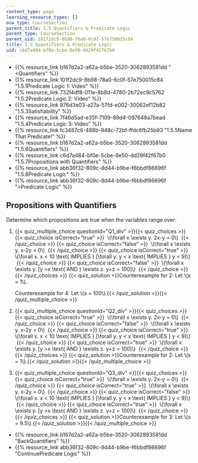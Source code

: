 ```yaml
---
content_type: page
learning_resource_types: []
ocw_type: CourseSection
parent_title: 1.5 Quantifiers & Predicate Logic
parent_type: CourseSection
parent_uid: 101f2dc9-8b98-78a0-6c0f-57e750015c84
title: 1.5 Quantifiers & Predicate Logic
uid: c6d7a484-bf0e-5cbe-8e50-dd29f42f67b0
---
```


*   {{% resource_link b167d2a2-a62a-b5be-3520-3062893581dd "\<Quantifiers" %}}
*   {{% resource_link 101f2dc9-8b98-78a0-6c0f-57e750015c84 "1.5.1Predicate Logic 1: Video" %}}
*   {{% resource_link 732f4df8-011e-8b8d-4780-2b72ec9c5762 "1.5.2Predicate Logic 2: Video" %}}
*   {{% resource_link 876d3e03-a27a-57fd-e002-30062ef12b82 "1.5.3Satisfiability" %}}
*   {{% resource_link 7f46d5ad-e35f-7109-89d4-097648a7bead "1.5.4Predicate Logic 3: Video" %}}
*   {{% resource_link fc3487c6-488b-948c-72bf-ffdc6fb25b93 "1.5.5Name That Predicate!" %}}
*   {{% resource_link b167d2a2-a62a-b5be-3520-3062893581dd "1.5.6Quantifiers" %}}
*   {{% resource_link c6d7a484-bf0e-5cbe-8e50-dd29f42f67b0 "1.5.7Propositions with Quantifiers" %}}
*   {{% resource_link abb36f32-809c-8d44-b9be-f6bbdf86696f "1.5.8Predicate Logic" %}}
*   {{% resource_link abb36f32-809c-8d44-b9be-f6bbdf86696f "\>Predicate Logic" %}}

Propositions with Quantifiers
-----------------------------

  

Determine which propositions are true when the variables range over:

1.  {{< quiz_multiple_choice questionId="Q1_div" >}}{{< quiz_choices >}}{{< quiz_choice isCorrect="true" >}}&nbsp; \\(\\forall x \\exists y. 2x-y = 0\\) &nbsp;{{< /quiz_choice >}}
    {{< quiz_choice isCorrect="false" >}}&nbsp; \\(\\forall x \\exists y. x-2y = 0\\) &nbsp;{{< /quiz_choice >}}
    {{< quiz_choice isCorrect="true" >}}&nbsp; \\(\\forall x. x \< 10 \\text{ IMPLIES } \[\\forall y. y \< x \\text{ IMPLIES } y \< 9\]\\) &nbsp;{{< /quiz_choice >}}
    {{< quiz_choice isCorrect="false" >}}&nbsp; \\(\\forall x \\exists y. \[y >x \\text{ AND } \\exists z. y+z = 100\]\\) &nbsp;{{< /quiz_choice >}}{{< /quiz_choices >}}
    {{< quiz_solution >}}Counterexample for 2: Let \\(x = 1\\).
    
    Counterexample for 4: Let \\(x = 100\\).{{< /quiz_solution >}}{{< /quiz_multiple_choice >}}
2.  {{< quiz_multiple_choice questionId="Q2_div" >}}{{< quiz_choices >}}{{< quiz_choice isCorrect="true" >}}&nbsp; \\(\\forall x \\exists y. 2x-y = 0\\) &nbsp;{{< /quiz_choice >}}
    {{< quiz_choice isCorrect="false" >}}&nbsp; \\(\\forall x \\exists y. x-2y = 0\\) &nbsp;{{< /quiz_choice >}}
    {{< quiz_choice isCorrect="true" >}}&nbsp; \\(\\forall x. x \< 10 \\text{ IMPLIES } \[\\forall y. y \< x \\text{ IMPLIES } y \< 9\]\\) &nbsp;{{< /quiz_choice >}}
    {{< quiz_choice isCorrect="true" >}}&nbsp; \\(\\forall x \\exists y. \[y >x \\text{ AND } \\exists z. y+z = 100\]\\) &nbsp;{{< /quiz_choice >}}{{< /quiz_choices >}}
    {{< quiz_solution >}}Counterexample for 2: Let \\(x = 1\\).{{< /quiz_solution >}}{{< /quiz_multiple_choice >}}
3.  {{< quiz_multiple_choice questionId="Q3_div" >}}{{< quiz_choices >}}{{< quiz_choice isCorrect="true" >}}&nbsp; \\(\\forall x \\exists y. 2x-y = 0\\) &nbsp;{{< /quiz_choice >}}
    {{< quiz_choice isCorrect="true" >}}&nbsp; \\(\\forall x \\exists y. x-2y = 0\\) &nbsp;{{< /quiz_choice >}}
    {{< quiz_choice isCorrect="false" >}}&nbsp; \\(\\forall x. x \< 10 \\text{ IMPLIES } \[\\forall y. y \< x \\text{ IMPLIES } y \< 9\]\\) &nbsp;{{< /quiz_choice >}}
    {{< quiz_choice isCorrect="true" >}}&nbsp; \\(\\forall x \\exists y. \[y >x \\text{ AND } \\exists z. y+z = 100\]\\) &nbsp;{{< /quiz_choice >}}{{< /quiz_choices >}}
    {{< quiz_solution >}}Counterexample for 3: Let \\(x = 9.5\\).{{< /quiz_solution >}}{{< /quiz_multiple_choice >}}

*   {{% resource_link b167d2a2-a62a-b5be-3520-3062893581dd "BackQuantifiers" %}}
*   {{% resource_link abb36f32-809c-8d44-b9be-f6bbdf86696f "ContinuePredicate Logic" %}}